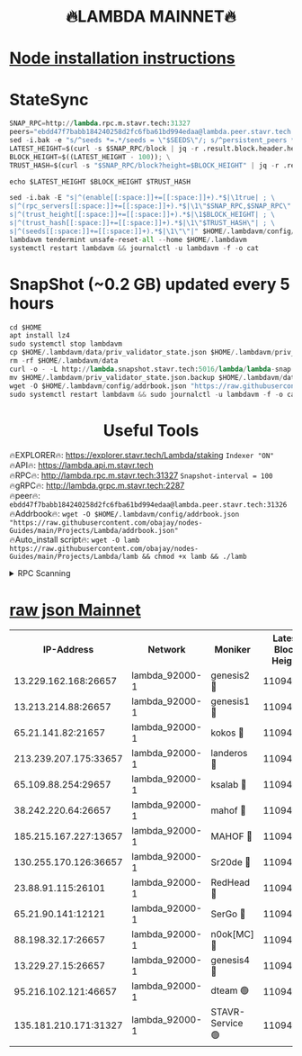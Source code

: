 <h1 align="center"> 🔥LAMBDA MAINNET🔥</h1>


[Node installation instructions](https://github.com/obajay/nodes-Guides/tree/main/Projects/Lambda)
=


# StateSync
```python
SNAP_RPC=http://lambda.rpc.m.stavr.tech:31327
peers="ebdd47f7babb184240258d2fc6fba61bd994edaa@lambda.peer.stavr.tech:31326" 
sed -i.bak -e "s/^seeds *=.*/seeds = \"$SEEDS\"/; s/^persistent_peers *=.*/persistent_peers = \"$PEERS\"/" $HOME/.lambdavm/config/config.toml
LATEST_HEIGHT=$(curl -s $SNAP_RPC/block | jq -r .result.block.header.height); \
BLOCK_HEIGHT=$((LATEST_HEIGHT - 100)); \
TRUST_HASH=$(curl -s "$SNAP_RPC/block?height=$BLOCK_HEIGHT" | jq -r .result.block_id.hash)

echo $LATEST_HEIGHT $BLOCK_HEIGHT $TRUST_HASH

sed -i.bak -E "s|^(enable[[:space:]]+=[[:space:]]+).*$|\1true| ; \
s|^(rpc_servers[[:space:]]+=[[:space:]]+).*$|\1\"$SNAP_RPC,$SNAP_RPC\"| ; \
s|^(trust_height[[:space:]]+=[[:space:]]+).*$|\1$BLOCK_HEIGHT| ; \
s|^(trust_hash[[:space:]]+=[[:space:]]+).*$|\1\"$TRUST_HASH\"| ; \
s|^(seeds[[:space:]]+=[[:space:]]+).*$|\1\"\"|" $HOME/.lambdavm/config/config.toml
lambdavm tendermint unsafe-reset-all --home $HOME/.lambdavm
systemctl restart lambdavm && journalctl -u lambdavm -f -o cat

```
# SnapShot (~0.2 GB) updated every 5 hours
```python
cd $HOME
apt install lz4
sudo systemctl stop lambdavm
cp $HOME/.lambdavm/data/priv_validator_state.json $HOME/.lambdavm/priv_validator_state.json.backup
rm -rf $HOME/.lambdavm/data
curl -o - -L http://lambda.snapshot.stavr.tech:5016/lambda/lambda-snap.tar.lz4 | lz4 -c -d - | tar -x -C $HOME/.lambdavm --strip-components 2
mv $HOME/.lambdavm/priv_validator_state.json.backup $HOME/.lambdavm/data/priv_validator_state.json
wget -O $HOME/.lambdavm/config/addrbook.json "https://raw.githubusercontent.com/obajay/nodes-Guides/main/Projects/Lambda/addrbook.json"
sudo systemctl restart lambdavm && sudo journalctl -u lambdavm -f -o cat
```
 <h1 align="center"> Useful Tools</h1>

🔥EXPLORER🔥:      https://explorer.stavr.tech/Lambda/staking	        `Indexer "ON"` \
🔥API🔥: 			 		 https://lambda.api.m.stavr.tech \
🔥RPC🔥:           http://lambda.rpc.m.stavr.tech:31327	              `Snapshot-interval = 100` \
🔥gRPC🔥:          http://lambda.grpc.m.stavr.tech:2287 \
🔥peer🔥:					 `ebdd47f7babb184240258d2fc6fba61bd994edaa@lambda.peer.stavr.tech:31326` \
🔥Addrbook🔥:    ```wget -O $HOME/.lambdavm/config/addrbook.json "https://raw.githubusercontent.com/obajay/nodes-Guides/main/Projects/Lambda/addrbook.json"``` \
🔥Auto_install script🔥: ```wget -O lamb https://raw.githubusercontent.com/obajay/nodes-Guides/main/Projects/Lambda/lamb && chmod +x lamb && ./lamb```


<details>
<summary>RPC Scanning</summary>

<h2 align="center"> We scan nodes in real time every 4 hours. And we provide the final result of RPC endpoints.
We cannot influence the operation of these nodes in any way. </h2>


```python
If Voting Power is higher than 0 --> then the Node is a validator of the network and may be subject to attack and be a potential threat to the chain.
```
```python
We marked such validators with a red symbol
```

</details>

[raw json Mainnet](https://rpc-check.lambm.stavr.tech/lambm/rpc-lambm-result.json)
=


<table><tr><th>IP-Address</th><th>Network</th><th>Moniker</th><th>Latest Block Height</th><th>Earliest Block Height</th><th>Catching Up</th><th>Tx Index</th><th>Voting Power</th><th>Scan Time</th></tr><tr><td>13.229.162.168:26657</td><td>lambda_92000-1</td><td>genesis2 🔴</td><td>11094534</td><td>1</td><td>False</td><td>on</td><td>16688940</td><td>2024-01-12T23:25:02.192758519UTC</td></tr><tr><td>13.213.214.88:26657</td><td>lambda_92000-1</td><td>genesis1 🔴</td><td>11094535</td><td>1</td><td>False</td><td>on</td><td>107835</td><td>2024-01-12T23:25:07.254165410UTC</td></tr><tr><td>65.21.141.82:21657</td><td>lambda_92000-1</td><td>kokos 🔴</td><td>11094535</td><td>7716001</td><td>False</td><td>off</td><td>546765</td><td>2024-01-12T23:25:09.679720330UTC</td></tr><tr><td>213.239.207.175:33657</td><td>lambda_92000-1</td><td>landeros 🔴</td><td>11094532</td><td>8136001</td><td>False</td><td>off</td><td>1394245</td><td>2024-01-12T23:24:56.069851713UTC</td></tr><tr><td>65.109.88.254:29657</td><td>lambda_92000-1</td><td>ksalab 🔴</td><td>11094535</td><td>8715001</td><td>False</td><td>on</td><td>507955</td><td>2024-01-12T23:25:12.799464463UTC</td></tr><tr><td>38.242.220.64:26657</td><td>lambda_92000-1</td><td>mahof 🔴</td><td>11094530</td><td>10131001</td><td>False</td><td>off</td><td>770350</td><td>2024-01-12T23:24:49.570748234UTC</td></tr><tr><td>185.215.167.227:13657</td><td>lambda_92000-1</td><td>MAHOF 🔴</td><td>11094535</td><td>10134001</td><td>False</td><td>on</td><td>2051510</td><td>2024-01-12T23:25:05.840915526UTC</td></tr><tr><td>130.255.170.126:36657</td><td>lambda_92000-1</td><td>Sr20de 🔴</td><td>11094532</td><td>10715001</td><td>False</td><td>off</td><td>674960</td><td>2024-01-12T23:24:56.768634897UTC</td></tr><tr><td>23.88.91.115:26101</td><td>lambda_92000-1</td><td>RedHead 🔴</td><td>11094532</td><td>10994532</td><td>False</td><td>off</td><td>553202</td><td>2024-01-12T23:24:56.358767057UTC</td></tr><tr><td>65.21.90.141:12121</td><td>lambda_92000-1</td><td>SerGo 🔴</td><td>11094535</td><td>10994535</td><td>False</td><td>off</td><td>10611858</td><td>2024-01-12T23:25:13.145486745UTC</td></tr><tr><td>88.198.32.17:26657</td><td>lambda_92000-1</td><td>n0ok[MC] 🔴</td><td>11094536</td><td>10994536</td><td>False</td><td>off</td><td>1578630</td><td>2024-01-12T23:25:16.208364348UTC</td></tr><tr><td>13.229.27.15:26657</td><td>lambda_92000-1</td><td>genesis4 🔴</td><td>11094535</td><td>11043001</td><td>False</td><td>on</td><td>9763079</td><td>2024-01-12T23:25:05.462249374UTC</td></tr><tr><td>95.216.102.121:46657</td><td>lambda_92000-1</td><td>dteam 🟢</td><td>11094535</td><td>11090601</td><td>False</td><td>off</td><td>0</td><td>2024-01-12T23:25:12.481272675UTC</td></tr><tr><td>135.181.210.171:31327</td><td>lambda_92000-1</td><td>STAVR-Service 🟢</td><td>11094535</td><td>11092001</td><td>False</td><td>on</td><td>0</td><td>2024-01-12T23:25:12.098737532UTC</td></tr></table>
